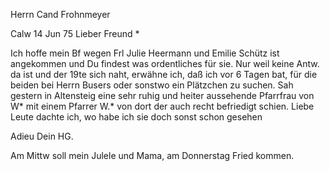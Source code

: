 Herrn Cand Frohnmeyer

 Calw 14 Jun 75
Lieber Freund <Frohnmeyer>*

Ich hoffe mein Bf wegen Frl Julie Heermann und Emilie Schütz ist angekommen und Du findest was ordentliches für sie. Nur weil keine Antw. da ist und der 19te sich naht, erwähne ich, daß ich vor 6 Tagen bat, für die beiden bei Herrn Busers oder sonstwo ein Plätzchen zu suchen. Sah gestern in Altensteig eine sehr ruhig und heiter aussehende Pfarrfrau von W<arth>* mit einem Pfarrer W.<alker>* von dort der auch recht befriedigt schien. Liebe Leute dachte ich, wo habe ich sie doch sonst schon gesehen

 Adieu Dein HG.

Am Mittw soll mein Julele und Mama, am Donnerstag Fried kommen. 